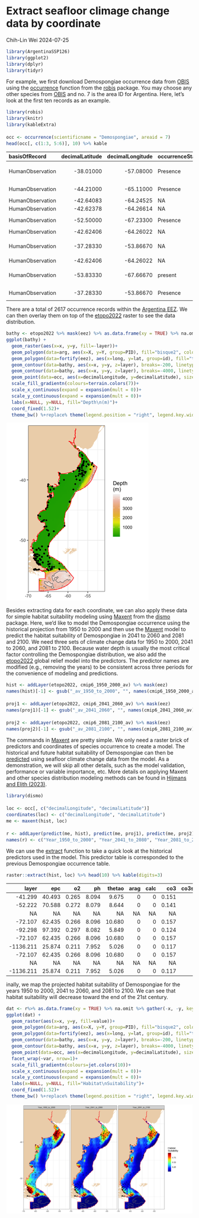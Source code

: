 Extract seafloor climage change data by coordinate
================
Chih-Lin Wei
2024-07-25

``` r
library(ArgentinaSSP126)
library(ggplot2)
library(dplyr)
library(tidyr)
```

For example, we first download Demospongiae occurrence data from
[OBIS](https://obis.org/area/7) using the
[occurrence](https://www.rdocumentation.org/packages/robis/versions/2.11.3/topics/occurrence)
function from the
[robis](https://www.rdocumentation.org/packages/robis/versions/2.11.3)
package. You may choose any other species from
[OBIS](https://obis.org/area/7) and no. 7 is the area ID for Argentina.
Here, let’s look at the first ten records as an example.

``` r
library(robis)
library(knitr)
library(kableExtra)

occ <- occurrence(scientificname = "Demospongiae", areaid = 7)
head(occ[, c(1:3, 5:6)], 10) %>% kable
```

| basisOfRecord    | decimalLatitude | decimalLongitude | occurrenceStatus | scientificName                          |
|:-----------------|----------------:|-----------------:|:-----------------|:----------------------------------------|
| HumanObservation |       -38.01000 |        -57.08000 | Presence         | Lissodendoryx (Ectyodoryx) nobilis      |
| HumanObservation |       -44.21000 |        -65.11000 | Presence         | Trachytedania spinata                   |
| HumanObservation |       -42.64083 |        -64.24525 | NA               | Demospongiae                            |
| HumanObservation |       -42.62378 |        -64.26614 | NA               | Clathria                                |
| HumanObservation |       -52.50000 |        -67.23300 | Presence         | Tedania (Tedania)                       |
| HumanObservation |       -42.62406 |        -64.26022 | NA               | Demospongiae                            |
| HumanObservation |       -37.28330 |        -53.86670 | NA               | Latrunculia (Aciculatrunculia) apicalis |
| HumanObservation |       -42.62406 |        -64.26022 | NA               | Clathria                                |
| HumanObservation |       -53.83330 |        -67.66670 | present          | Haliclona (Reniera) topsenti            |
| HumanObservation |       -37.28330 |        -53.86670 | Presence         | Semisuberites cribrosa                  |

There are a total of 2617 occurrence records within the [Argentina
EEZ](https://marineregions.org/gazetteer.php?p=details&id=8466). We can
then overlay them on top of the
[etopo2022](https://www.ncei.noaa.gov/products/etopo-global-relief-model)
raster to see the data distribution.

``` r
bathy <- etopo2022 %>% mask(eez) %>% as.data.frame(xy = TRUE) %>% na.omit
ggplot(bathy) +
  geom_raster(aes(x=x, y=y, fill=-layer))+
  geom_polygon(data=arg, aes(x=X, y=Y, group=PID), fill="bisque2", colour="transparent")+
  geom_polygon(data=fortify(eez), aes(x=long, y=lat, group=id), fill="transparent", colour="red")+
  geom_contour(data=bathy, aes(x=x, y=y, z=layer), breaks=-200, linetype=2, colour="gray50")+
  geom_contour(data=bathy, aes(x=x, y=y, z=layer), breaks=-4000, linetype=1, colour="gray50")+
  geom_point(data=occ, aes(x=decimalLongitude, y=decimalLatitude), size=0.8)+
  scale_fill_gradientn(colours=terrain.colors(7))+
  scale_x_continuous(expand = expansion(mult = 0))+
  scale_y_continuous(expand = expansion(mult = 0))+
  labs(x=NULL, y=NULL, fill="Depth\n(m)")+
  coord_fixed(1.52)+
  theme_bw() %+replace% theme(legend.position = "right", legend.key.width =  unit(0.5, 'cm'))
```

![](tute3_files/figure-gfm/unnamed-chunk-3-1.png)<!-- -->

Besides extracting data for each coordinate, we can also apply these
data for simple habitat suitability modeling using
[Maxent](https://www.rdocumentation.org/packages/dismo/versions/1.3-14/topics/maxent)
from the
[dismo](https://www.rdocumentation.org/packages/dismo/versions/1.3-14)
package. Here, we’d like to model the Demospongiae occurrence using the
historical projection from 1950 to 2000 and then use the
[Maxent](https://www.rdocumentation.org/packages/dismo/versions/1.3-14/topics/maxent)
model to predict the habitat suitability of Demospongiae in 2041 to 2060
and 2081 and 2100. We need three sets of climate change data for 1950 to
2000, 2041 to 2060, and 2081 to 2100. Because water depth is usually the
most critical factor controlling the Demospongiae distribution, we also
add the
[etopo2022](https://www.ncei.noaa.gov/products/etopo-global-relief-model)
global relief model into the predictors. The predictor names are
modified (e.g., removing the years) to be consistent across three
periods for the convenience of modeling and predictions.

``` r
hist <- addLayer(etopo2022, cmip6_1950_2000_av) %>% mask(eez)
names(hist)[-1] <- gsub("_av_1950_to_2000", "", names(cmip6_1950_2000_av))

proj1 <- addLayer(etopo2022, cmip6_2041_2060_av) %>% mask(eez)
names(proj1)[-1] <- gsub("_av_2041_2060", "", names(cmip6_2041_2060_av))

proj2 <- addLayer(etopo2022, cmip6_2081_2100_av) %>% mask(eez)
names(proj2)[-1] <- gsub("_av_2081_2100", "", names(cmip6_2081_2100_av))
```

The commands in
[Maxent](https://www.rdocumentation.org/packages/dismo/versions/1.3-14/topics/maxent)
are pretty simple. We only need a raster brick of predictors and
coordinates of species occurrence to create a model. The historical and
future habitat suitability of Demospongiae can then be
[predicted](https://www.rdocumentation.org/packages/dismo/versions/1.3-14/topics/predict)
using seafloor climate change data from the model. As a demonstration,
we will skip all other details, such as the model validation,
performance or variable importance, etc. More details on applying Maxent
and other species distribution modeling methods can be found in [Hijmans
and Elith (2023)](https://rspatial.org/raster/sdm/raster_SDM.pdf).

``` r
library(dismo)

loc <- occ[, c("decimalLongitude", "decimalLatitude")]
coordinates(loc) <- c("decimalLongitude", "decimalLatitude")
me <- maxent(hist, loc)

r <- addLayer(predict(me, hist), predict(me, proj1), predict(me, proj2))
names(r) <- c("Year_1950_to_2000", "Year_2041_to_2080", "Year_2081_to_2100")
```

We can use the
[extract](https://www.rdocumentation.org/packages/raster/versions/3.6-23/topics/extract)
function to take a quick look at the historical predictors used in the
model. This predictor table is corresponded to the previous Demospongiae
occurrence table.

``` r
raster::extract(hist, loc) %>% head(10) %>% kable(digits=3)
```

|     layer |    epc |    o2 |    ph | thetao | arag | calc |   co3 | co3satarag | co3satcalc | aragsat | calcsat |
|----------:|-------:|------:|------:|-------:|-----:|-----:|------:|-----------:|-----------:|--------:|--------:|
|   -41.299 | 40.493 | 0.265 | 8.094 |  9.675 |    0 |    0 | 0.151 |      0.068 |      0.043 |   2.129 |   2.850 |
|   -52.222 | 70.588 | 0.272 | 8.079 |  8.644 |    0 |    0 | 0.141 |      0.068 |      0.043 |   2.359 |   2.648 |
|        NA |     NA |    NA |    NA |     NA |   NA |   NA |    NA |         NA |         NA |      NA |      NA |
|   -72.107 | 62.435 | 0.266 | 8.096 | 10.680 |    0 |    0 | 0.157 |      0.068 |      0.043 |   2.563 |   2.953 |
|   -92.298 | 97.392 | 0.297 | 8.082 |  5.849 |    0 |    0 | 0.124 |      0.069 |      0.043 |   1.911 |   2.334 |
|   -72.107 | 62.435 | 0.266 | 8.096 | 10.680 |    0 |    0 | 0.157 |      0.068 |      0.043 |   2.563 |   2.953 |
| -1136.211 | 25.874 | 0.211 | 7.952 |  5.026 |    0 |    0 | 0.117 |      0.104 |      0.064 |   1.223 |   1.702 |
|   -72.107 | 62.435 | 0.266 | 8.096 | 10.680 |    0 |    0 | 0.157 |      0.068 |      0.043 |   2.563 |   2.953 |
|        NA |     NA |    NA |    NA |     NA |   NA |   NA |    NA |         NA |         NA |      NA |      NA |
| -1136.211 | 25.874 | 0.211 | 7.952 |  5.026 |    0 |    0 | 0.117 |      0.104 |      0.064 |   1.223 |   1.702 |

inally, we map the projected habitat suitability of Demospongiae for the
years 1950 to 2000, 2041 to 2060, and 2081 to 2100. We can see that
habitat suitability will decrease toward the end of the 21st century.

``` r
dat <- r%>% as.data.frame(xy = TRUE) %>% na.omit %>% gather(-x, -y, key = "var", value = "value")
ggplot(dat) +
  geom_raster(aes(x=x, y=y, fill=value))+
  geom_polygon(data=arg, aes(x=X, y=Y, group=PID), fill="bisque2", colour="transparent")+
  geom_polygon(data=fortify(eez), aes(x=long, y=lat, group=id), fill="transparent", colour="red")+
  geom_contour(data=bathy, aes(x=x, y=y, z=layer), breaks=-200, linetype=2, colour="gray50")+
  geom_contour(data=bathy, aes(x=x, y=y, z=layer), breaks=-4000, linetype=1, colour="gray50")+
  geom_point(data=occ, aes(x=decimalLongitude, y=decimalLatitude), size=0.5)+
  facet_wrap(~var, nrow=1)+
  scale_fill_gradientn(colours=jet.colors(10))+
  scale_x_continuous(expand = expansion(mult = 0))+
  scale_y_continuous(expand = expansion(mult = 0))+
  labs(x=NULL, y=NULL, fill="Habitat\nSuitability")+
  coord_fixed(1.52)+
  theme_bw() %+replace% theme(legend.position = "right", legend.key.width =  unit(0.5, 'cm'))
```

![](tute3_files/figure-gfm/unnamed-chunk-7-1.png)<!-- -->

